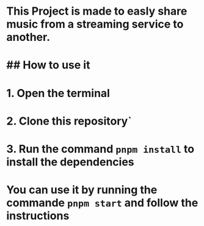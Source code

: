 # This Project is made to easly share music from a streaming service to another.

# ## How to use it
# 1. Open the terminal
# 2. Clone this repository`
# 3. Run the command `pnpm install` to install the dependencies


# You can use it by running the commande `pnpm start` and follow the instructions


